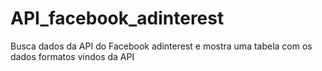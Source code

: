 # API_facebook_adinterest
Busca dados da API do Facebook adinterest e mostra uma tabela com os dados formatos vindos da API
